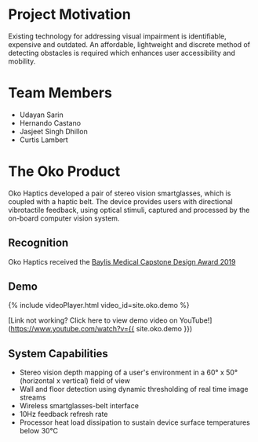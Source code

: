 # Project Motivation
Existing technology for addressing visual impairment is identifiable, expensive and outdated. An affordable, lightweight and discrete method of detecting obstacles is required which enhances user accessibility and mobility.

# Team Members
* Udayan Sarin
* Hernando Castano
* Jasjeet Singh Dhillon
* Curtis Lambert

# The Oko Product

Oko Haptics developed a pair of stereo vision smartglasses, which is coupled with a haptic belt. The device provides users with directional vibrotactile feedback, using optical stimuli, captured and processed by the on-board computer vision system.

## Recognition

Oko Haptics received the [Baylis Medical Capstone Design Award 2019](https://uwaterloo.ca/capstone-design/baylis-medical-capstone-design-awards)

## Demo

{% include videoPlayer.html video_id=site.oko.demo %}

[Link not working? Click here to view demo video on YouTube!](https://www.youtube.com/watch?v={{ site.oko.demo }})

## System Capabilities

* Stereo vision depth mapping of a user's environment in a 60° x 50° (horizontal x vertical) field of view
* Wall and floor detection using dynamic thresholding of real time image streams
* Wireless smartglasses-belt interface
* 10Hz feedback refresh rate
* Processor heat load dissipation to sustain device surface temperatures below 30°C


